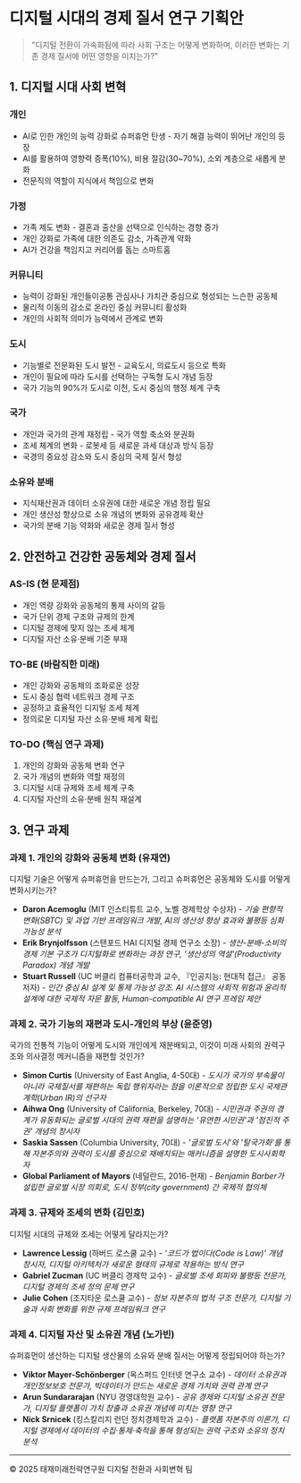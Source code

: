 # 디지털 시대의 경제 질서 연구 기획안

> "디지털 전환이 가속화됨에 따라 사회 구조는 어떻게 변화하며, 이러한 변화는 기존 경제 질서에 어떤 영향을 미치는가?"

## 1. 디지털 시대 사회 변혁

### 개인

- AI로 인한 개인의 능력 강화로 슈퍼휴먼 탄생 - 자기 해결 능력이 뛰어난 개인의 등장
- AI를 활용하여 영향력 증폭(10%), 비용 절감(30~70%), 소외 계층으로 새롭게 분화
- 전문직의 역할이 지식에서 책임으로 변화

### 가정

- 가족 제도 변화 - 결혼과 출산을 선택으로 인식하는 경향 증가
- 개인 강화로 가족에 대한 의존도 감소, 가족관계 약화
- AI가 건강을 책임지고 커리어를 돕는 스마트홈

### 커뮤니티

- 능력이 강화된 개인들이공통 관심사나 가치관 중심으로 형성되는 느슨한 공동체
- 물리적 이동의 감소로 온라인 중심 커뮤니티 활성화
- 개인의 사회적 의미가 능력에서 관계로 변화

### 도시

- 기능별로 전문화된 도시 발전 - 교육도시, 의료도시 등으로 특화
- 개인이 필요에 따라 도시를 선택하는 구독형 도시 개념 등장
- 국가 기능의 90%가 도시로 이전, 도시 중심의 행정 체계 구축

### 국가

- 개인과 국가의 관계 재정립 - 국가 역할 축소와 분권화
- 조세 체계의 변화 - 로봇세 등 새로운 과세 대상과 방식 등장
- 국경의 중요성 감소와 도시 중심의 국제 질서 형성

### 소유와 분배

- 지식재산권과 데이터 소유권에 대한 새로운 개념 정립 필요
- 개인 생산성 향상으로 소유 개념의 변화와 공유경제 확산
- 국가의 분배 기능 약화와 새로운 경제 질서 형성

## 2. 안전하고 건강한 공동체와 경제 질서

### AS-IS (현 문제점)

- 개인 역량 강화와 공동체의 통제 사이의 갈등
- 국가 단위 경제 구조와 규제의 한계
- 디지털 경제에 맞지 않는 조세 체계
- 디지털 자산 소유·분배 기준 부재

### TO-BE (바람직한 미래)

- 개인 강화와 공동체의 조화로운 성장
- 도시 중심 협력 네트워크 경제 구조
- 공정하고 효율적인 디지털 조세 체계
- 정의로운 디지털 자산 소유·분배 체계 확립

### TO-DO (핵심 연구 과제)

1. 개인의 강화와 공동체 변화 연구
2. 국가 개념의 변화와 역할 재정의
3. 디지털 시대 규제와 조세 체계 구축
4. 디지털 자산의 소유·분배 원칙 재설계

## 3. 연구 과제

### 과제 1. 개인의 강화와 공동체 변화 (유재연)

디지털 기술은 어떻게 슈퍼휴먼을 만드는가, 그리고 슈퍼휴먼은 공동체와 도시를 어떻게 변화시키는가?

- **Daron Acemoglu** (MIT 인스티튜트 교수, 노벨 경제학상 수상자) - _기술 편향적 변화(SBTC) 및 과업 기반 프레임워크 개발, AI의 생산성 향상 효과와 불평등 심화 가능성 분석_
- **Erik Brynjolfsson** (스탠포드 HAI 디지털 경제 연구소 소장) - _생산-분배-소비의 경제 기본 구조가 디지털화로 변화하는 과정 연구, '생산성의 역설'(Productivity Paradox) 개념 개발_
- **Stuart Russell** (UC 버클리 컴퓨터공학과 교수, 『인공지능: 현대적 접근』 공동 저자) - _인간 중심 AI 설계 및 통제 가능성 강조. AI 시스템의 사회적 위험과 윤리적 설계에 대한 국제적 자문 활동, Human-compatible AI 연구 프레임 제안_

### 과제 2. 국가 기능의 재편과 도시-개인의 부상 (윤준영)

국가의 전통적 기능이 어떻게 도시와 개인에게 재분배되고, 이것이 미래 사회의 권력구조와 의사결정 메커니즘을 재편할 것인가?

- **Simon Curtis** (University of East Anglia, 4-50대) - _도시가 국가의 부속물이 아니라 국제질서를 재편하는 독립 행위자라는 점을 이론적으로 정립한 도시 국제관계학(Urban IR)의 선구자_
- **Aihwa Ong** (University of California, Berkeley, 70대) - _시민권과 주권의 경계가 유동화되는 글로벌 시대의 권력 재편을 설명하는 '유연한 시민권'과 '점진적 주권' 개념의 창시자_
- **Saskia Sassen** (Columbia University, 70대) - _'글로벌 도시'와 '탈국가화'를 통해 자본주의와 권력이 도시를 중심으로 재배치되는 매커니즘을 설명한 도시사회학자_
- **Global Parliament of Mayors** (네덜란드, 2016-현재) - _Benjamin Barber가 설립한 글로벌 시장 의회로, 도시 정부(city government) 간 국제적 협의체_

### 과제 3. 규제와 조세의 변화 (김민호)

디지털 시대의 규제와 조세는 어떻게 달라지는가?

- **Lawrence Lessig** (하버드 로스쿨 교수) - _'코드가 법이다(Code is Law)' 개념 창시자, 디지털 아키텍처가 새로운 형태의 규제로 작용하는 방식 연구_
- **Gabriel Zucman** (UC 버클리 경제학 교수) - _글로벌 조세 회피와 불평등 전문가, 디지털 경제의 조세 정의 문제 연구_
- **Julie Cohen** (조지타운 로스쿨 교수) - _정보 자본주의 법적 구조 전문가, 디지털 기술과 사회 변화를 위한 규제 프레임워크 연구_

### 과제 4. 디지털 자산 및 소유권 개념 (노가빈)

슈퍼휴먼이 생산하는 디지털 생산물의 소유와 분배 질서는 어떻게 정립되어야 하는가?

- **Viktor Mayer-Schönberger** (옥스퍼드 인터넷 연구소 교수) - _데이터 소유권과 개인정보보호 전문가, 빅데이터가 만드는 새로운 경제 가치와 권력 관계 연구_
- **Arun Sundararajan** (NYU 경영대학원 교수) - _공유 경제와 디지털 소유권 전문가, 디지털 플랫폼이 가치 창출과 소유권 개념에 미치는 영향 연구_
- **Nick Srnicek** (킹스칼리지 런던 정치경제학과 교수) - _플랫폼 자본주의 이론가, 디지털 경제에서 데이터의 수집·통제·축적을 통해 형성되는 권력 구조와 소유의 정치 분석_

---

© 2025 태재미래전략연구원 디지털 전환과 사회변혁 팀
